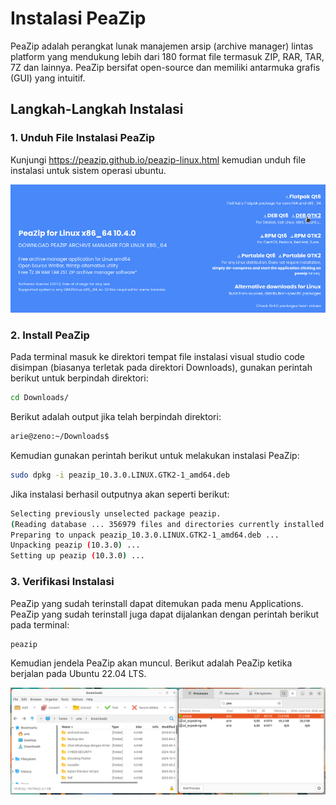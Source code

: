 # Instalasi PeaZip
PeaZip adalah perangkat lunak manajemen arsip (archive manager) lintas platform yang mendukung lebih dari 180 format file termasuk ZIP, RAR, TAR, 7Z dan lainnya. PeaZip bersifat open-source dan memiliki antarmuka grafis (GUI) yang intuitif.
## Langkah-Langkah Instalasi
### 1. Unduh File Instalasi PeaZip
Kunjungi https://peazip.github.io/peazip-linux.html  kemudian unduh file instalasi untuk sistem operasi ubuntu.

![icon](img/PeaZip_download.png)

### 2. Install PeaZip
Pada terminal masuk ke direktori tempat file instalasi visual studio code disimpan (biasanya terletak pada direktori Downloads), gunakan perintah berikut untuk berpindah direktori: 
```bash
cd Downloads/
```
Berikut adalah output jika telah berpindah direktori:
```bash
arie@zeno:~/Downloads$ 
```
Kemudian gunakan perintah berikut untuk melakukan instalasi PeaZip:
```bash
sudo dpkg -i peazip_10.3.0.LINUX.GTK2-1_amd64.deb
```
Jika instalasi berhasil outputnya akan seperti berikut:
```bash
Selecting previously unselected package peazip.
(Reading database ... 356979 files and directories currently installed.)
Preparing to unpack peazip_10.3.0.LINUX.GTK2-1_amd64.deb ...
Unpacking peazip (10.3.0) ...
Setting up peazip (10.3.0) ...
```
### 3. Verifikasi Instalasi
PeaZip yang sudah terinstall dapat ditemukan pada menu Applications. 
PeaZip yang sudah terinstall juga dapat dijalankan dengan perintah berikut pada terminal:
```bash
peazip 
```
Kemudian jendela PeaZip akan muncul.
Berikut adalah PeaZip ketika berjalan pada Ubuntu 22.04 LTS.


![icon](img/PeaZip_run.png)
